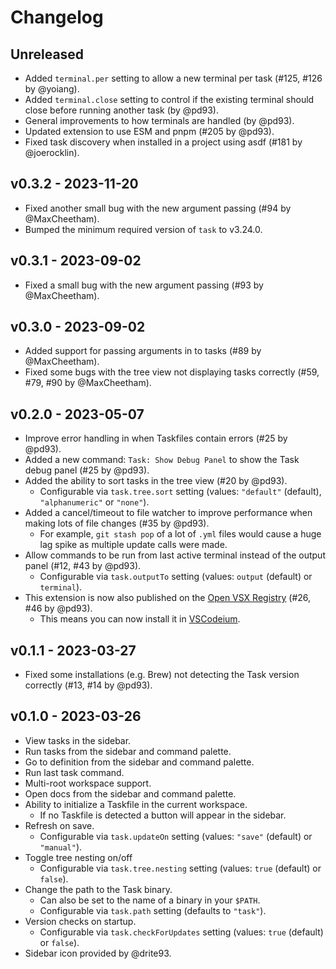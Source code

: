 # Changelog

## Unreleased

- Added `terminal.per` setting to allow a new terminal per task (#125, #126 by
  @yoiang).
- Added `terminal.close` setting to control if the existing terminal should
  close before running another task (by @pd93).
- General improvements to how terminals are handled (by @pd93).
- Updated extension to use ESM and pnpm (#205 by @pd93).
- Fixed task discovery when installed in a project using asdf (#181 by
  @joerocklin).

## v0.3.2 - 2023-11-20

- Fixed another small bug with the new argument passing (#94 by @MaxCheetham).
- Bumped the minimum required version of `task` to v3.24.0.

## v0.3.1 - 2023-09-02

- Fixed a small bug with the new argument passing (#93 by @MaxCheetham).

## v0.3.0 - 2023-09-02

- Added support for passing arguments in to tasks (#89 by @MaxCheetham).
- Fixed some bugs with the tree view not displaying tasks correctly (#59, #79,
  #90 by @MaxCheetham).

## v0.2.0 - 2023-05-07

- Improve error handling in when Taskfiles contain errors (#25 by @pd93).
- Added a new command: `Task: Show Debug Panel` to show the Task debug panel
  (#25 by @pd93).
- Added the ability to sort tasks in the tree view (#20 by @pd93).
  - Configurable via `task.tree.sort` setting (values: `"default"` (default),
    `"alphanumeric"` or `"none"`).
- Added a cancel/timeout to file watcher to improve performance when making lots
  of file changes (#35 by @pd93).
  - For example, `git stash pop` of a lot of `.yml` files would cause a huge lag
    spike as multiple update calls were made.
- Allow commands to be run from last active terminal instead of the output panel
  (#12, #43 by @pd93).
  - Configurable via `task.outputTo` setting (values: `output` (default) or
    `terminal`).
- This extension is now also published on the
  [Open VSX Registry](https://open-vsx.org/extension/task/vscode-task) (#26, #46
  by @pd93).
  - This means you can now install it in [VSCodeium](https://vscodium.com/).

## v0.1.1 - 2023-03-27

- Fixed some installations (e.g. Brew) not detecting the Task version correctly
  (#13, #14 by @pd93).

## v0.1.0 - 2023-03-26

- View tasks in the sidebar.
- Run tasks from the sidebar and command palette.
- Go to definition from the sidebar and command palette.
- Run last task command.
- Multi-root workspace support.
- Open docs from the sidebar and command palette.
- Ability to initialize a Taskfile in the current workspace.
  - If no Taskfile is detected a button will appear in the sidebar.
- Refresh on save.
  - Configurable via `task.updateOn` setting (values: `"save"` (default) or
    `"manual"`).
- Toggle tree nesting on/off
  - Configurable via `task.tree.nesting` setting (values: `true` (default) or
    `false`).
- Change the path to the Task binary.
  - Can also be set to the name of a binary in your `$PATH`.
  - Configurable via `task.path` setting (defaults to `"task"`).
- Version checks on startup.
  - Configurable via `task.checkForUpdates` setting (values: `true` (default) or
    `false`).
- Sidebar icon provided by @drite93.
